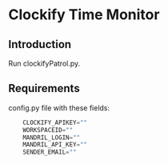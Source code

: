 # Clockify Time Monitor

## Introduction

Run clockifyPatrol.py.

## Requirements

config.py file with these fields:

```python
    CLOCKIFY_APIKEY=""
    WORKSPACEID=""
    MANDRIL_LOGIN=""
    MANDRIL_API_KEY=""
    SENDER_EMAIL=""
```
